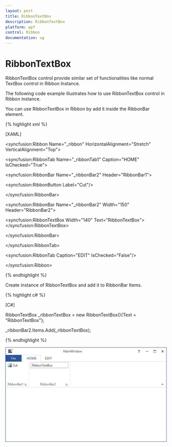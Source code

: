 ```yaml
---
layout: post
title: RibbonTextBox
description: RibbonTextBox
platform: wpf
control: Ribbon
documentation: ug
---
```

# RibbonTextBox

RibbonTextBox control provide similar set of functionalities like normal TextBox control in Ribbon Instance. 

The following code example illustrates how to use RibbonTextBox control in Ribbon instance.

You can use RibbonTextBox in Ribbon by add it inside the RibbonBar element.

{% highlight xml %}

[XAML]

<syncfusion:Ribbon Name="_ribbon" HorizontalAlignment="Stretch" VerticalAlignment="Top">

<syncfusion:RibbonTab Name="_ribbonTab1" Caption="HOME"  IsChecked="True">

<syncfusion:RibbonBar Name="_ribbonBar2" Header="RibbonBar1">

<syncfusion:RibbonButton   Label="Cut"/>

</syncfusion:RibbonBar>

<syncfusion:RibbonBar  Name="_ribbonBar2" Width="150" Header="RibbonBar2">

<syncfusion:RibbonTextBox  Width="140" Text="RibbonTextBox"></syncfusion:RibbonTextBox>

</syncfusion:RibbonBar>

</syncfusion:RibbonTab>

<syncfusion:RibbonTab Caption="EDIT"  IsChecked="False"/>

</syncfusion:Ribbon>

{% endhighlight %}

Create instance of RibbonTextBox and add it to RibbonBar Items.

{% highlight c# %}

[C#]

RibbonTextBox _ribbonTextBox = new RibbonTextBox(){Text = "RibbonTextBox"};

_ribbonBar2.Items.Add(_ribbonTextBox);

{% endhighlight %}

![](RibbonTextBox_images/RibbonTextBox_img1.jpeg)


